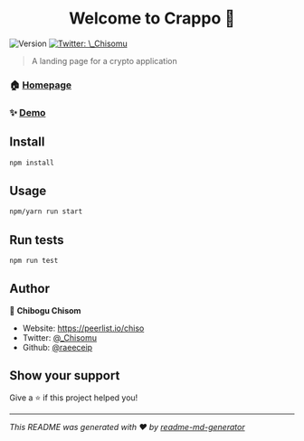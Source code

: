 <h1 align="center">Welcome to Crappo 👋</h1>
<p>
  <img alt="Version" src="https://img.shields.io/badge/version-0.1.1-blue.svg?cacheSeconds=2592000" />
  <a href="https://twitter.com/\_Chisomu" target="_blank">
    <img alt="Twitter: \_Chisomu" src="https://img.shields.io/twitter/follow/\_Chisomu.svg?style=social" />
  </a>
</p>

> A landing page for a crypto application 

### 🏠 [Homepage](http://crappo-7a35e1.spheron.app/)

### ✨ [Demo](http://crappo-7a35e1.spheron.app/)

## Install

```sh
npm install
```

## Usage

```sh
npm/yarn run start
```

## Run tests

```sh
npm run test
```

## Author

👤 **Chibogu Chisom**

* Website: https://peerlist.io/chiso
* Twitter: [@\_Chisomu](https://twitter.com/\_Chisomu)
* Github: [@raeeceip](https://github.com/raeeceip)

## Show your support

Give a ⭐️ if this project helped you!

***
_This README was generated with ❤️ by [readme-md-generator](https://github.com/kefranabg/readme-md-generator)_